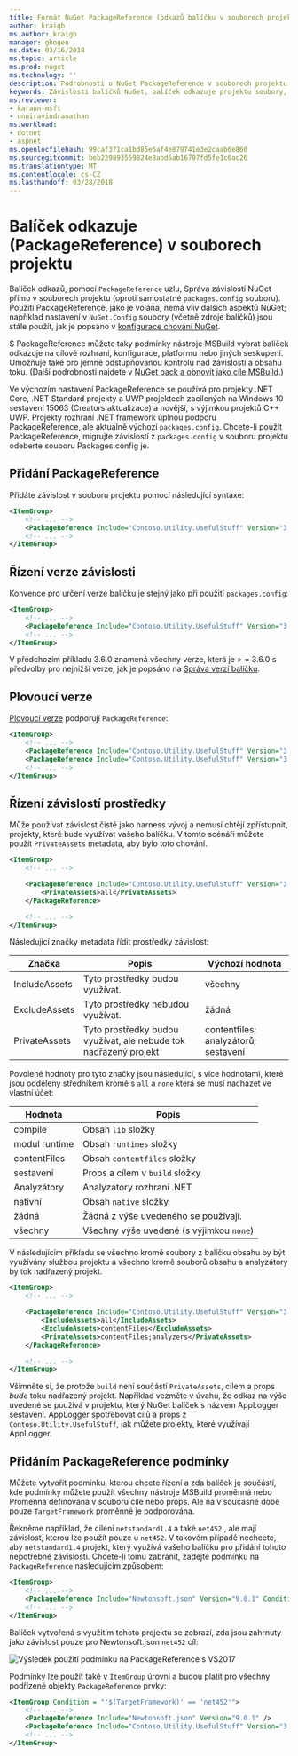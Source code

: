 ```yaml
---
title: Formát NuGet PackageReference (odkazů balíčku v souborech projektu) | Microsoft Docs
author: kraigb
ms.author: kraigb
manager: ghogen
ms.date: 03/16/2018
ms.topic: article
ms.prod: nuget
ms.technology: ''
description: Podrobnosti o NuGet PackageReference v souborech projektu podporuje NuGet 4.0 + a VS2017 a .NET Core 2.0
keywords: Závislosti balíčků NuGet, balíček odkazuje projektu soubory, PackageReference, souboru packages.config, VS2017, Visual Studio 2017, NuGet 4, .NET Core 2.0
ms.reviewer:
- karann-msft
- unniravindranathan
ms.workload:
- dotnet
- aspnet
ms.openlocfilehash: 99caf371ca1bd85e6af4e879741e3e2caab6e860
ms.sourcegitcommit: beb229893559824e8abd6ab16707fd5fe1c6ac26
ms.translationtype: MT
ms.contentlocale: cs-CZ
ms.lasthandoff: 03/28/2018
---
```

# <a name="package-references-packagereference-in-project-files"></a>Balíček odkazuje (PackageReference) v souborech projektu

Balíček odkazů, pomocí `PackageReference` uzlu, Správa závislostí NuGet přímo v souborech projektu (oproti samostatné `packages.config` souboru). Použití PackageReference, jako je volána, nemá vliv dalších aspektů NuGet; například nastavení v `NuGet.Config` soubory (včetně zdroje balíčků) jsou stále použít, jak je popsáno v [konfigurace chování NuGet](configuring-nuget-behavior.md).

S PackageReference můžete taky podmínky nástroje MSBuild vybrat balíček odkazuje na cílové rozhraní, konfigurace, platformu nebo jiných seskupení. Umožňuje také pro jemně odstupňovanou kontrolu nad závislosti a obsahu toku. (Další podrobnosti najdete v [NuGet pack a obnovit jako cíle MSBuild](../reference/msbuild-targets.md).)

Ve výchozím nastavení PackageReference se používá pro projekty .NET Core, .NET Standard projekty a UWP projektech zacílených na Windows 10 sestavení 15063 (Creators aktualizace) a novější, s výjimkou projektů C++ UWP. Projekty rozhraní .NET framework úplnou podporu PackageReference, ale aktuálně výchozí `packages.config`. Chcete-li použít PackageReference, migrujte závislostí z `packages.config` v souboru projektu odeberte souboru Packages.config je.

## <a name="adding-a-packagereference"></a>Přidání PackageReference

Přidáte závislost v souboru projektu pomocí následující syntaxe:

```xml
<ItemGroup>
    <!-- ... -->
    <PackageReference Include="Contoso.Utility.UsefulStuff" Version="3.6.0" />
    <!-- ... -->
</ItemGroup>
```

## <a name="controlling-dependency-version"></a>Řízení verze závislosti

Konvence pro určení verze balíčku je stejný jako při použití `packages.config`:

```xml
<ItemGroup>
    <!-- ... -->
    <PackageReference Include="Contoso.Utility.UsefulStuff" Version="3.6.0" />
    <!-- ... -->
</ItemGroup>
```

V předchozím příkladu 3.6.0 znamená všechny verze, která je > = 3.6.0 s předvolby pro nejnižší verze, jak je popsáno na [Správa verzí balíčku](../reference/package-versioning.md#version-ranges-and-wildcards).

## <a name="floating-versions"></a>Plovoucí verze

[Plovoucí verze](../consume-packages/dependency-resolution.md#floating-versions) podporují `PackageReference`:

```xml
<ItemGroup>
    <!-- ... -->
    <PackageReference Include="Contoso.Utility.UsefulStuff" Version="3.6.*" />
    <PackageReference Include="Contoso.Utility.UsefulStuff" Version="3.6.0-beta*" />
    <!-- ... -->
</ItemGroup>
```

## <a name="controlling-dependency-assets"></a>Řízení závislostí prostředky

Může používat závislost čistě jako harness vývoj a nemusí chtějí zpřístupnit, projekty, které bude využívat vašeho balíčku. V tomto scénáři můžete použít `PrivateAssets` metadata, aby bylo toto chování.

```xml
<ItemGroup>
    <!-- ... -->

    <PackageReference Include="Contoso.Utility.UsefulStuff" Version="3.6.0">
        <PrivateAssets>all</PrivateAssets>
    </PackageReference>

    <!-- ... -->
</ItemGroup>
```

Následující značky metadata řídit prostředky závislost:

| Značka | Popis | Výchozí hodnota |
| --- | --- | --- |
| IncludeAssets | Tyto prostředky budou využívat. | všechny |
| ExcludeAssets | Tyto prostředky nebudou využívat. | žádná |
| PrivateAssets | Tyto prostředky budou využívat, ale nebude tok nadřazený projekt | contentfiles; analyzátorů; sestavení |

Povolené hodnoty pro tyto značky jsou následující, s více hodnotami, které jsou odděleny středníkem kromě s `all` a `none` která se musí nacházet ve vlastní účet:

| Hodnota | Popis |
| --- | ---
| compile | Obsah `lib` složky |
| modul runtime | Obsah `runtimes` složky |
| contentFiles | Obsah `contentfiles` složky |
| sestavení | Props a cílem v `build` složky |
| Analyzátory | Analyzátory rozhraní .NET |
| nativní | Obsah `native` složky |
| žádná | Žádná z výše uvedeného se používají. |
| všechny | Všechny výše uvedené (s výjimkou `none`) |

V následujícím příkladu se všechno kromě soubory z balíčku obsahu by být využívány službou projektu a všechno kromě souborů obsahu a analyzátory by tok nadřazený projekt.

```xml
<ItemGroup>
    <!-- ... -->

    <PackageReference Include="Contoso.Utility.UsefulStuff" Version="3.6.0">
        <IncludeAssets>all</IncludeAssets>
        <ExcludeAssets>contentFiles</ExcludeAssets>
        <PrivateAssets>contentFiles;analyzers</PrivateAssets>
    </PackageReference>

    <!-- ... -->
</ItemGroup>
```

Všimněte si, že protože `build` není součástí `PrivateAssets`, cílem a props *bude* toku nadřazený projekt. Například vezměte v úvahu, že odkaz na výše uvedené se používá v projektu, který NuGet balíček s názvem AppLogger sestavení. AppLogger spotřebovat cílů a props z `Contoso.Utility.UsefulStuff`, jak můžete projekty, které využívají AppLogger.

## <a name="adding-a-packagereference-condition"></a>Přidáním PackageReference podmínky

Můžete vytvořit podmínku, kterou chcete řízení a zda balíček je součástí, kde podmínky můžete použít všechny nástroje MSBuild proměnná nebo Proměnná definovaná v souboru cíle nebo props. Ale na v současné době pouze `TargetFramework` proměnné je podporována.

Řekněme například, že cílení `netstandard1.4` a také `net452` , ale mají závislost, kterou lze použít pouze u `net452`. V takovém případě nechcete, aby `netstandard1.4` projekt, který využívá vašeho balíčku pro přidání tohoto nepotřebné závislosti. Chcete-li tomu zabránit, zadejte podmínku na `PackageReference` následujícím způsobem:

```xml
<ItemGroup>
    <!-- ... -->
    <PackageReference Include="Newtonsoft.json" Version="9.0.1" Condition="'$(TargetFramework)' == 'net452'" />
    <!-- ... -->
</ItemGroup>
```

Balíček vytvořená s využitím tohoto projektu se zobrazí, zda jsou zahrnuty jako závislost pouze pro Newtonsoft.json `net452` cíl:

![Výsledek použití podmínku na PackageReference s VS2017](media/PackageReference-Condition.png)

Podmínky lze použít také v `ItemGroup` úrovni a budou platit pro všechny podřízené objekty `PackageReference` prvky:

```xml
<ItemGroup Condition = "'$(TargetFramework)' == 'net452'">
    <!-- ... -->
    <PackageReference Include="Newtonsoft.json" Version="9.0.1" />
    <PackageReference Include="Contoso.Utility.UsefulStuff" Version="3.6.0" />
    <!-- ... -->
</ItemGroup>
```
